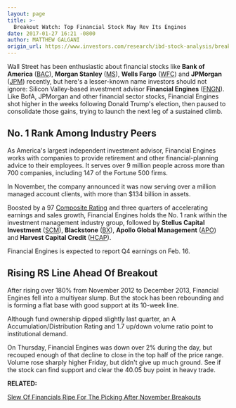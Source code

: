 ```yaml
---
layout: page
title: >-
  Breakout Watch: Top Financial Stock May Rev Its Engines
date: 2017-01-27 16:21 -0800
author: MATTHEW GALGANI
origin_url: https://www.investors.com/research/ibd-stock-analysis/breakout-watch-top-financial-stocks-financial-engines-bofa-morgan-stanley-goldman-sachs/
---
```










  

Wall Street has been enthusiastic about financial stocks like **Bank of America** ([BAC](https://research.investors.com/quote.aspx?symbol=BAC)), **Morgan Stanley** ([MS](https://research.investors.com/quote.aspx?symbol=MS)), **Wells Fargo** ([WFC](https://research.investors.com/quote.aspx?symbol=WFC)) and **JPMorgan** ([JPM](https://research.investors.com/quote.aspx?symbol=JPM)) recently, but here's a lesser-known name investors should not ignore: Silicon Valley-based investment advisor **Financial Engines** ([FNGN](https://research.investors.com/quote.aspx?symbol=FNGN)).
Like BofA, JPMorgan and other financial sector stocks, Financial Engines shot higher in the weeks following Donald Trump's election, then paused to consolidate those gains, trying to launch the next leg of a sustained climb.


No. 1 Rank Among Industry Peers
-------------------------------


As America's largest independent investment advisor, Financial Engines works with companies to provide retirement and other financial-planning advice to their employees. It serves over 9 million people across more than 700 companies, including 147 of the Fortune 500 firms.


In November, the company announced it was now serving over a million managed account clients, with more than $134 billion in assets.


Boosted by a 97 [Composite Rating](https://www.investors.com/ibd-university/find-evaluate-stocks/exclusive-ratings/) and three quarters of accelerating earnings and sales growth, Financial Engines holds the No. 1 rank within the investment management industry group, followed by **Stellus Capital Investment** ([SCM](https://research.investors.com/quote.aspx?symbol=SCM)), **Blackstone** ([BX](https://research.investors.com/quote.aspx?symbol=BX)), **Apollo Global Management** ([APO](https://research.investors.com/quote.aspx?symbol=APO)) and **Harvest Capital Credit** ([HCAP](https://research.investors.com/quote.aspx?symbol=HCAP)).


Financial Engines is expected to report Q4 earnings on Feb. 16.


Rising RS Line Ahead Of Breakout
--------------------------------


After rising over 180% from November 2012 to December 2013, Financial Engines fell into a multiyear slump. But the stock has been rebounding and is forming a flat base with good support at its 10-week line.



Although fund ownership dipped slightly last quarter, an A Accumulation/Distribution Rating and 1.7 up/down volume ratio point to institutional demand.


On Thursday, Financial Engines was down over 2% during the day, but recouped enough of that decline to close in the top half of the price range. Volume rose sharply higher Friday, but didn't give up much ground. See if the stock can find support and clear the 40.05 buy point in heavy trade.


**RELATED:**


[Slew Of Financials Ripe For The Picking After November Breakouts](https://www.investors.com/stock-lists/sector-leaders/slew-of-financials-ripe-for-the-picking-after-november-breakouts/)


 




